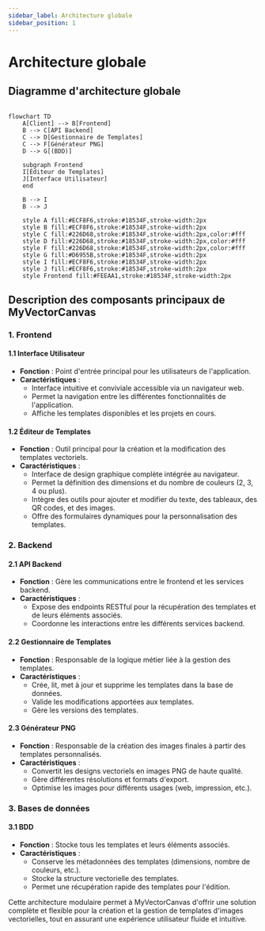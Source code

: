 ```yaml
---
sidebar_label: Architecture globale 
sidebar_position: 1
---
```


# Architecture globale

## Diagramme d'architecture globale

```mermaid

flowchart TD
    A[Client] --> B[Frontend]
    B --> C[API Backend]
    C --> D[Gestionnaire de Templates]
    C --> F[Générateur PNG]
    D --> G[(BDD)]
    
    subgraph Frontend
    I[Éditeur de Templates]
    J[Interface Utilisateur]
    end
    
    B --> I
    B --> J
    
    style A fill:#ECF8F6,stroke:#18534F,stroke-width:2px
    style B fill:#ECF8F6,stroke:#18534F,stroke-width:2px
    style C fill:#226D68,stroke:#18534F,stroke-width:2px,color:#fff
    style D fill:#226D68,stroke:#18534F,stroke-width:2px,color:#fff
    style F fill:#226D68,stroke:#18534F,stroke-width:2px,color:#fff
    style G fill:#D6955B,stroke:#18534F,stroke-width:2px
    style I fill:#ECF8F6,stroke:#18534F,stroke-width:2px
    style J fill:#ECF8F6,stroke:#18534F,stroke-width:2px
    style Frontend fill:#FEEAA1,stroke:#18534F,stroke-width:2px

```

## Description des composants principaux de MyVectorCanvas

### 1. Frontend

#### 1.1 Interface Utilisateur
- **Fonction** : Point d'entrée principal pour les utilisateurs de l'application.
- **Caractéristiques** :
  - Interface intuitive et conviviale accessible via un navigateur web.
  - Permet la navigation entre les différentes fonctionnalités de l'application.
  - Affiche les templates disponibles et les projets en cours.

#### 1.2 Éditeur de Templates
- **Fonction** : Outil principal pour la création et la modification des templates vectoriels.
- **Caractéristiques** :
  - Interface de design graphique complète intégrée au navigateur.
  - Permet la définition des dimensions et du nombre de couleurs (2, 3, 4 ou plus).
  - Intègre des outils pour ajouter et modifier du texte, des tableaux, des QR codes, et des images.
  - Offre des formulaires dynamiques pour la personnalisation des templates.

### 2. Backend

#### 2.1 API Backend
- **Fonction** : Gère les communications entre le frontend et les services backend.
- **Caractéristiques** :
  - Expose des endpoints RESTful pour la récupération des templates et de leurs éléments associés.
  - Coordonne les interactions entre les différents services backend.

#### 2.2 Gestionnaire de Templates
- **Fonction** : Responsable de la logique métier liée à la gestion des templates.
- **Caractéristiques** :
  - Crée, lit, met à jour et supprime les templates dans la base de données.
  - Valide les modifications apportées aux templates.
  - Gère les versions des templates.

#### 2.3 Générateur PNG
- **Fonction** : Responsable de la création des images finales à partir des templates personnalisés.
- **Caractéristiques** :
  - Convertit les designs vectoriels en images PNG de haute qualité.
  - Gère différentes résolutions et formats d'export.
  - Optimise les images pour différents usages (web, impression, etc.).

### 3. Bases de données

#### 3.1 BDD
- **Fonction** : Stocke tous les templates et leurs éléments associés.
- **Caractéristiques** :
  - Conserve les métadonnées des templates (dimensions, nombre de couleurs, etc.).
  - Stocke la structure vectorielle des templates.
  - Permet une récupération rapide des templates pour l'édition.


Cette architecture modulaire permet à MyVectorCanvas d'offrir une solution complète et flexible pour la création et la gestion de templates d'images vectorielles, tout en assurant une expérience utilisateur fluide et intuitive.